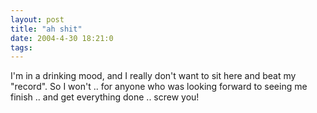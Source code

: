 ```yaml
---
layout: post
title: "ah shit"
date: 2004-4-30 18:21:0
tags: 
---
```


I'm in a drinking mood, and I really don't want to sit here and beat my "record". So I won't .. for anyone who was looking forward to seeing me finish .. and get everything done .. screw you!

